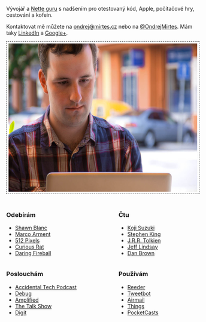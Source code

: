 Vývojář a [Nette guru](/nette-guru) s nadšením pro otestovaný kód, Apple, počítačové hry, cestování a kofein.

Kontaktovat mě můžete na <ondrej@mirtes.cz> nebo na [@OndrejMirtes](https://twitter.com/OndrejMirtes). Mám taky [LinkedIn](http://cz.linkedin.com/in/ondrejmirtes) a <a rel="me" href="https://plus.google.com/115203539890375495464">Google+</a>.

<img src="/images/about-foto.jpg" width="592" height="397" style="border: 1px dashed #333; padding: 5px; margin-bottom: 20px;">

<div style="float: left; width: 300px;">

### Odebírám

- [Shawn Blanc](http://shawnblanc.net/)
- [Marco Arment](http://www.marco.org/)
- [512 Pixels](http://512pixels.net/)
- [Curious Rat](http://curiousrat.com/)
- [Daring Fireball](http://daringfireball.net/)

</div>

<div style="float: left;">

### Čtu

- [Koji Suzuki](http://www.amazon.com/s/ref=nb_sb_noss_1?url=search-alias%3Dstripbooks&field-keywords=Koji+Suzuki)
- [Stephen King](http://www.amazon.com/s/ref=nb_sb_noss_1?url=search-alias%3Dstripbooks&field-keywords=Stephen+King)
- [J.R.R. Tolkien](http://www.amazon.com/s/ref=nb_sb_noss_1?url=search-alias%3Dstripbooks&field-keywords=J.R.R.+Tolkien)
- [Jeff Lindsay](http://www.amazon.com/s/ref=nb_sb_noss_1?url=search-alias%3Dstripbooks&field-keywords=Jeff+Lindsay)
- [Dan Brown](http://www.amazon.com/s/ref=nb_sb_noss_1?url=search-alias%3Dstripbooks&field-keywords=Dan+Brown)

</div>

<div style="float: left; width: 300px; clear: both;">

### Poslouchám

- [Accidental Tech Podcast](http://atp.fm/)
- [Debug](http://www.imore.com/tag/debug)
- [Amplified](http://5by5.tv/amplified)
- [The Talk Show](http://muleradio.net/thetalkshow/)
- [Digit](http://www.digit.cz/)

</div>

<div style="float: left;">

### Používám

- [Reeder](http://reederapp.com/)
- [Tweetbot](http://tapbots.com/software/tweetbot/)
- [Airmail](http://airmailapp.com/)
- [Things](http://culturedcode.com/things/)
- [PocketCasts](http://www.shiftyjelly.com/pocketcasts)

</div>